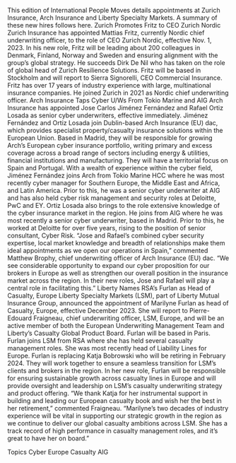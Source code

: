 This edition of International People Moves details appointments at Zurich Insurance, Arch Insurance and Liberty Specialty Markets.
A summary of these new hires follows here.
Zurich Promotes Fritz to CEO Zurich Nordic
Zurich Insurance has appointed Mattias Fritz, currently Nordic chief underwriting officer, to the role of CEO Zurich Nordic, effective Nov. 1, 2023.
In his new role, Fritz will be leading about 200 colleagues in Denmark, Finland, Norway and Sweden and ensuring alignment with the group’s global strategy.
He succeeds Dirk De Nil who has taken on the role of global head of Zurich Resilience Solutions. Fritz will be based in Stockholm and will report to Sierra Signorelli, CEO Commercial Insurance.
Fritz has over 17 years of industry experience with large, multinational insurance companies. He joined Zurich in 2021 as Nordic chief underwriting officer.
Arch Insurance Taps Cyber U/Ws From Tokio Marine and AIG
Arch Insurance has appointed Jose Carlos Jiménez Fernández and Rafael Ortiz Losada as senior cyber underwriters, effective immediately.
Jiménez Fernández and Ortiz Losada join Dublin-based Arch Insurance (EU) dac, which provides specialist property/casualty insurance solutions within the European Union.
Based in Madrid, they will be responsible for growing Arch’s European cyber insurance portfolio, writing primary and excess coverage across a broad range of sectors including energy & utilities, financial institutions and manufacturing. They will have a territorial focus on Spain and Portugal.
With a wealth of experience within the cyber field, Jiménez Fernández joins Arch from Tokio Marine HCC where he was most recently cyber manager for Southern Europe, the Middle East and Africa, and Latin America. Prior to this, he was a senior cyber underwriter at AIG and has also held cyber risk management and security roles at Deloitte, PwC and EY.
Ortiz Losada also brings to the role extensive knowledge of the cyber insurance market in the region. He joins from AIG where he was most recently a senior cyber underwriter, based in Madrid. Prior to this, he worked at Deloitte for over five years, rising to the position of senior consultant, Cyber Risk.
“Jose and Rafael’s combined cyber security expertise, local market knowledge and breadth of relationships make them ideal appointments as we open our operations in Spain,” commented Matthew Brophy, chief underwriting officer of Arch Insurance (EU) dac. “We see considerable opportunity to expand our cyber proposition for our brokers in Europe as well as strengthen our overall position in the insurance market across the region. In their new roles, Jose and Rafael will play a central role in facilitating this.”
Liberty Names RSA’s Furlan as Head of Casualty, Europe
Liberty Specialty Markets (LSM), part of Liberty Mutual Insurance Group, announced the appointment of Marilyne Furlan as head of Casualty, Europe, effective December 2023.
She will report to Pierre-Edouard Fraigneau, chief underwriting officer, LSM, Europe, and will be an active member of both the European Underwriting Management Team and Liberty’s Casualty Global Product Board. Furlan will be based in Paris.
Furlan joins LSM from RSA where she has held several casualty management roles. She was most recently head of Liability Lines for Europe.
Furlan is replacing Katja Bobrowski who will be retiring in February 2024. They will work together to ensure a seamless transition for LSM’s clients and brokers in the region. In her new role, Furlan will be responsible for ensuring sustainable growth across casualty lines in Europe and will provide oversight and leadership on LSM’s casualty underwriting strategy and product offering.
“We thank Katja for her instrumental support in building and leading our European casualty book and wish her the best in her retirement,” commented Fraigneau. “Marilyne’s two decades of industry experience will be vital in supporting our strategic growth in the region as we continue to deliver our global casualty ambitions across LSM. She has a track record of high performance in casualty management roles, and it’s great to have her on board.”

Topics
Cyber
Europe
Casualty
AIG
